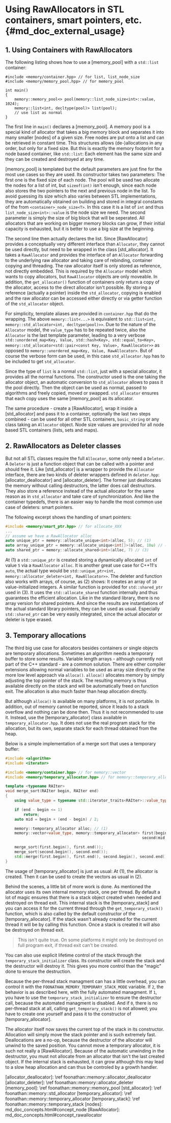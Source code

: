 # Using RawAllocators in STL containers, smart pointers, etc. {#md_doc_external_usage}

## 1. Using Containers with RawAllocators

The following listing shows how to use a [memory_pool] with a `std::list` container:

~~~{.cpp}
#include <memory/container.hpp> // for list, list_node_size
#include <memory/memory_pool.hpp> // for memory_pool

int main()
{
    memory::memory_pool<> pool(memory::list_node_size<int>::value, 1024);
    memory::list<int, decltype(pool)> list(pool);
    // use list as normal
}
~~~

The first line in `main()` declares a [memory_pool].
A memory pool is a special kind of allocator that takes a big memory block and separates it into many smaller
[nodes] of a given size. Free nodes are put onto a list and can be retrieved in constant time.
This structures allows (de-)allocations in any order, but only for a fixed size.
But this is exactly the memory footprint for a node based container, like `std::list`:
Each element has the same size and they can be created and destroyed at any time.

[memory_pool] is templated but the default parameters are just fine for the most use cases so they are used.
Its constructor takes two parameters: The first one is the fixed size of each node.
The pool will be used two allocate the nodes for a list of int, but `sizeof(int)` isn't enough,
since each node also stores the two pointers to the next and previous node in the list.
To avoid guessing its size which also varies between STL implementations,
they are automatically obtained on building and stored in integral constants of the from `<container>_node_size<T>`.
In this case it is a list of `int` and thus `list_node_size<int>::value` is the node size we need.
The second parameter is simply the size of big block that will be seperated.
All allocators that are working on bigger memory blocks can grow, if their initial capacity is exhausted,
but it is better to use a big size at the beginning.

The second line then actually declares the list.
Since [RawAllocator] provides a conceptually very different interface than `Allocator`,
they cannot be used directly, but need to be wrapped in the class [std_allocator].
It takes a `RawAllocator` and provides the interface of an `Allocator` forwarding to the underlying raw allocator
and taking care of rebinding, container copying and threading.
The raw allocator itself is only stored as reference, not directly embedded.
This is required by the `Allocator` model which wants to copy allocators, but `RawAllocator` objects are only moveable.
In addition, the `get_allocator()` function of containers only return a copy of the allocator,
access to the direct allocator isn't possible.
By storing a reference (actually a pointer) inside the `std_allocator`, copying is enabled
and the raw allocator can be accessed either directly or via getter function of the `std_allocator` object.

For simplicity, template aliases are provided in `container.hpp` that do the wrapping.
The above `memory::list<...>` is equivalent to `std::list<int, memory::std_allocator<int, decltype(pool)>>`.
Due to the nature of the `Allocator` model, the `value_type` has to be repeated twice,
also the `Allocator` is the last template parameter, leading to a very verbose
`std::unordered_map<Key, Value, std::hash<Key>, std::equal_to<Key>, memory::std_allocator<std::pair<const Key, Value>, RawAllocator>>`
as opposed to `memory::unordered_map<Key, Value, RawAllocator>`.
But of course the verbose form can be used, in this case `std_allocator.hpp` has to be included to get `std_allocator`.

Since the type of `list` is a normal `std::list`, just with a special allocator,
it provides all the normal functions. The constructor used is the one taking the allocator object,
an automatic conversion to `std_allocator` allows to pass it the pool directly.
Then the object can be used as normal, passed to algorithms and freely copied, moved or swapped.
`std_allocator` ensures that each copy uses the same [memory_pool] as its allocator.

The same procedure - create a [RawAllocator], wrap it inside a [std_allocator] and pass it to a container,
optionally the last two steps combined - can be used for all other STL containers, `basic_string` or any class taking an `Allocator` object.
Node size values are provided for all node based STL containers (lists, sets and maps).

## 2. RawAllocators as Deleter classes

But not all STL classes require the full `Allocator`, some only need a `Deleter`.
A `Deleter` is just a function object that can be called with a pointer and should free it.
Like [std_allocator] is a wrapper to provide the `Allocator` interface,
there are two kinds of deleter wrappers defined in `deleter.hpp`:
[allocator_deallocator] and [allocator_deleter].
The former just deallocates the memory without calling destructors, the latter does call destructors.
They also store a reference instead of the actual allocator for the same reason as in `std_allocator`
and take care of synchronization.
And like the container typedefs, there is an easier way to handle the most common use case of deleters: smart pointers.

The following excerpt shows the handling of smart pointers:

~~~.cpp
#include <memory/smart_ptr.hpp> // for allocate_XXX
...
// assume we have a RawAllocator alloc
auto unique_ptr = memory::allocate_unique<int>(alloc, 5); // (1)
auto array_unique_ptr = memory::allocate_unique<int[]>(alloc, 10u) // (2)
auto shared_ptr = memory::allocate_shared<int>(alloc, 7) // (3)
~~~

At (1) a `std::unique_ptr` is created storing a dynamically allocated `int` of value `5` via a `RawAllocator` `alloc`.
It is another great use case for C++11's `auto`,
the actual type would be `std::unique_ptr<int, memory::allocator_deleter<int, RawAllocator>>`.
The deleter and function also works with arrays, of course, as (2) shows:
It creates an array of `10` value-initialized integers.
A similar function is provided for `std::shared_ptr` used in (3).
It uses the `std::allocate_shared` function internally and thus guarantees the efficient allocation.
Like in the standard library, there is no array version for shared pointers.
And since the results are instantiations of the actual standard library pointers,
they can be used as usual.
Especially `std::shared_ptr` can be very easily integrated,
since the actual allocator or deleter is type erased.

## 3. Temporary allocations

The third big use case for allocators besides containers or single objects
are temporary allocations.
Sometimes an algorithm needs a temporary buffer to store some results.
Variable length arrays - although currently not part of the C++ standard - are a common solution.
There are either compiler extensions allowing normal variables to be used as array size directly
or the more low level approach via `alloca()`.
`alloca()` allocates memory by simply adjusting the top pointer of the stack.
The resulting memory is thus available directly on the stack and will be automatically freed on function exit.
The allocation is also much faster than heap allocation directly.

But although `alloca()` is available on many platforms, it is not portable.
In addition, out of memory cannot be reported, since it leads to a stack overflow
and nothing can be done then.
Thus it is not recommended to use it.
Instead, use the [temporary_allocator] class available in `temporary_allocator.hpp`.
It does not use the real program stack for the allocation,
but its own, separate stack for each thread obtained from the heap.

Below is a simple implementation of a merge sort that uses a temporary buffer:

~~~.cpp
#include <algorithm>
#include <iterator>

#include <memory/container.hpp> // for memory::vector
#include <memory/temporary_allocator.hpp> // for memory::temporary_allocator

template <typename RAIter>
void merge_sort(RAIter begin, RAIter end)
{
    using value_type = typename std::iterator_traits<RAIter>::value_type;

    if (end - begin <= 1)
        return;
    auto mid = begin + (end - begin) / 2;

    memory::temporary_allocator alloc; // (1)
    memory::vector<value_type, memory::temporary_allocator> first(begin, mid, alloc),
                                                            second(mid, end, alloc); // (2)

    merge_sort(first.begin(), first.end());
    merge_sort(second.begin(), second.end());
    std::merge(first.begin(), first.end(), second.begin(), second.end(), begin);
}
~~~

The usage of [temporary_allocator] is just as usual:
At (1), the allocator is created.
Then it can be used to create the vectors as usual in (2).

Behind the scenes, a little bit of more work is done.
As mentioned the allocator uses its own internal memory stack, one per thread.
By default a lot of magic ensures that there is a stack object created when needed and destroyed on thread exit.
This internal stack is the [temporary_stack] and you can access it for the current thread through the `get_temporary_stack()` function, which is also called by the default constructor of the [temporary_allocator].
If the stack wasn't already created for the current thread it will be by calling this function.
Once a stack is created it will also be destroyed on thread exit.

> This isn't quite true.
> On some platforms it might only be destroyed on full program exit,
> if thread exit can't be created.

You can also use explicit lifetime control of the stack through the `temporary_stack_initializer` class.
Its constructor will create the stack and the destructor will destroy it.
This gives you more control than the "magic" done to ensure the destruction.

Because the per-thread stack managment can has a little overhead,
you can control it with the `FOONATHAN_MEMORY_TEMPORARY_STACK_MODE` variable.
If `2`, the behavior is as described here, with the fully automated managment.
If `1`, you have to use the `temporary_stack_initializer` to ensure the destructor call,
because the automated managment is disabled.
And if `0`, there is no per-thread stack at all, calling `get_temporary_stack()` is not allowed;
you have to create one yourself and pass it to the constructor of [temporary_allocator].

The allocator itself now saves the current top of the stack in its constructor.
Allocation will simply move the stack pointer and is such extremely fast.
Deallocations are a no-op, because the destructor of the allocator will unwind to the saved position.
You cannot move a temporary allocator, it is such not really a [RawAllocator].
Because of the automatic unwinding in the destructor, you must not allocate from an allocator that isn't the last created object.
If the internal stack is exhausted, it can grow although this may lead to a slow heap allocation
and can thus be controled by a growth handler.

[allocator_deallocator]: \ref foonathan::memory::allocator_deallocator
[allocator_deleter]: \ref foonathan::memory::allocator_deleter
[memory_pool]: \ref foonathan::memory::memory_pool
[std_allocator]: \ref foonathan::memory::std_allocator
[temporary_allocator]: \ref foonathan::memory::temporary_allocator
[temporary_stack]: \ref foonathan::memory::temporary_stack
[nodes]: md_doc_concepts.html#concept_node
[RawAllocator]: md_doc_concepts.html#concept_rawallocator
